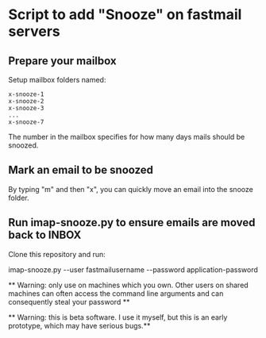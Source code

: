 # Script to add "Snooze" on fastmail servers

## Prepare your mailbox

Setup mailbox folders named:

	x-snooze-1
	x-snooze-2
	x-snooze-3
	...
	x-snooze-7

The number in the mailbox specifies for how many days mails should be snoozed.

## Mark an email to be snoozed

By typing "m" and then "x", you can quickly move an email into the snooze
folder.

## Run imap-snooze.py to ensure emails are moved back to INBOX

Clone this repository and run:

imap-snooze.py --user fastmailusername --password application-password

** Warning: only use on machines which you own. Other users on shared machines
   can often access the command line arguments and can consequently steal your
   password **

** Warning: this is beta software. I use it myself, but this is an early
   prototype, which may have serious bugs.**
